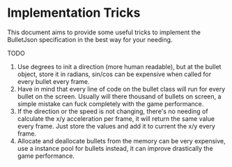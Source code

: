 # Implementation Tricks

This document aims to provide some useful tricks to implement the BulletJson specification in the best way for your needing.

TODO

1. Use degrees to init a direction (more human readable), but at the bullet object, store it in radians, sin/cos can be expensive when called for every bullet every frame.
2. Have in mind that every line of code on the bullet class will run for every bullet on the screen. Usually will there thousand of bullets on screen, a simple mistake can fuck completely with the game performance.
3. If the direction or the speed is not changing, there's no needing of calculate the x/y acceleration per frame, it will return the same value every frame. Just store the values and add it to current the x/y every frame.
4. Allocate and deallocate bullets from the memory can be very expensive, use a instance pool for bullets instead, it can improve drastically the game performance.